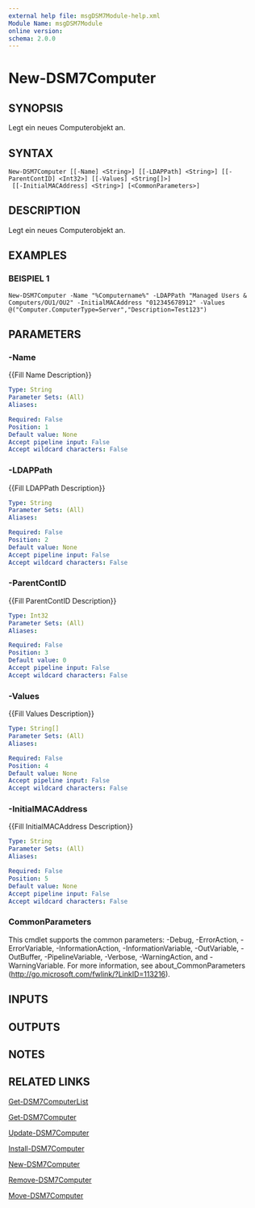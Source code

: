 ```yaml
---
external help file: msgDSM7Module-help.xml
Module Name: msgDSM7Module
online version:
schema: 2.0.0
---
```


# New-DSM7Computer

## SYNOPSIS
Legt ein neues Computerobjekt an.

## SYNTAX

```
New-DSM7Computer [[-Name] <String>] [[-LDAPPath] <String>] [[-ParentContID] <Int32>] [[-Values] <String[]>]
 [[-InitialMACAddress] <String>] [<CommonParameters>]
```

## DESCRIPTION
Legt ein neues Computerobjekt an.

## EXAMPLES

### BEISPIEL 1
```
New-DSM7Computer -Name "%Computername%" -LDAPPath "Managed Users & Computers/OU1/OU2" -InitialMACAddress "012345678912" -Values @("Computer.ComputerType=Server","Description=Test123")
```

## PARAMETERS

### -Name
{{Fill Name Description}}

```yaml
Type: String
Parameter Sets: (All)
Aliases:

Required: False
Position: 1
Default value: None
Accept pipeline input: False
Accept wildcard characters: False
```

### -LDAPPath
{{Fill LDAPPath Description}}

```yaml
Type: String
Parameter Sets: (All)
Aliases:

Required: False
Position: 2
Default value: None
Accept pipeline input: False
Accept wildcard characters: False
```

### -ParentContID
{{Fill ParentContID Description}}

```yaml
Type: Int32
Parameter Sets: (All)
Aliases:

Required: False
Position: 3
Default value: 0
Accept pipeline input: False
Accept wildcard characters: False
```

### -Values
{{Fill Values Description}}

```yaml
Type: String[]
Parameter Sets: (All)
Aliases:

Required: False
Position: 4
Default value: None
Accept pipeline input: False
Accept wildcard characters: False
```

### -InitialMACAddress
{{Fill InitialMACAddress Description}}

```yaml
Type: String
Parameter Sets: (All)
Aliases:

Required: False
Position: 5
Default value: None
Accept pipeline input: False
Accept wildcard characters: False
```

### CommonParameters
This cmdlet supports the common parameters: -Debug, -ErrorAction, -ErrorVariable, -InformationAction, -InformationVariable, -OutVariable, -OutBuffer, -PipelineVariable, -Verbose, -WarningAction, and -WarningVariable. For more information, see about_CommonParameters (http://go.microsoft.com/fwlink/?LinkID=113216).

## INPUTS

## OUTPUTS

## NOTES

## RELATED LINKS

[Get-DSM7ComputerList]()

[Get-DSM7Computer]()

[Update-DSM7Computer]()

[Install-DSM7Computer]()

[New-DSM7Computer]()

[Remove-DSM7Computer]()

[Move-DSM7Computer]()

